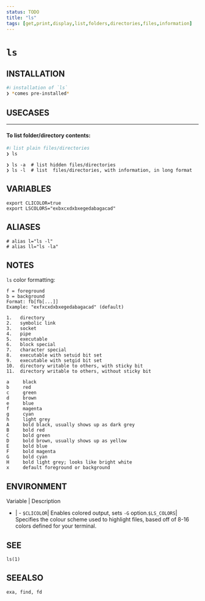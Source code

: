 ```yaml
---
status: TODO
title: "ls"
tags: [get,print,display,list,folders,directories,files,information]
---
```


# `ls`

## INSTALLATION


```bash
#ℹ︎ installation of `ls`
❯ *comes pre-installed*
```


## USECASES

----
#### To list folder/directory contents:


```bash
#ℹ︎ list plain files/directories
❯ ls
```

    ❯ ls -a  # list hidden files/directories
    ❯ ls -l  # list  files/directories, with information, in long format


## VARIABLES

    export CLICOLOR=true
    export LSCOLORS="exbxcxdxbxegedabagacad"

## ALIASES

    # alias l="ls -l"
    # alias ll="ls -la"


## NOTES

`ls` color formatting:

    f = foreground
    b = background
    Format: fb[fb[...]]
    Example: "exfxcxdxbxegedabagacad" (default)

    1.   directory
    2.   symbolic link
    3.   socket
    4.   pipe
    5.   executable
    6.   block special
    7.   character special
    8.   executable with setuid bit set
    9.   executable with setgid bit set
    10.  directory writable to others, with sticky bit
    11.  directory writable to others, without sticky bit

    a     black
    b     red
    c     green
    d     brown
    e     blue
    f     magenta
    g     cyan
    h     light grey
    A     bold black, usually shows up as dark grey
    B     bold red
    C     bold green
    D     bold brown, usually shows up as yellow
    E     bold blue
    F     bold magenta
    G     bold cyan
    H     bold light grey; looks like bright white
    x     default foreground or background

## ENVIRONMENT

Variable | Description
- | -
`$CLICOLOR`| Enables colored output, sets `-G` option.`$LS_COLORS`| Specifies the colour scheme used to highlight files, based off of 8-16 colors defined for your terminal.

## SEE

    ls(1)

## SEEALSO

    exa, find, fd

